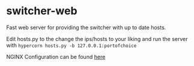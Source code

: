# switcher-web

Fast web server for providing the switcher with up to date hosts.

Edit hosts.py to the change the ips/hosts to your liking and run the server with `hypercorn hosts.py -b 127.0.0.1:portofchoice`

NGINX Configuration can be found [here](https://github.com/itekiosu/gulag/blob/master/ext/nginx.conf)
